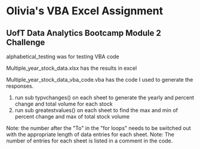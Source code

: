 # Olivia's VBA Excel Assignment
## UofT Data Analytics Bootcamp Module 2 Challenge 

alphabetical_testing was for testing VBA code

Multiple_year_stock_data.xlsx has the results in excel

Multiple_year_stock_data_vba_code.vba has the code I used to generate the responses.

1. run sub typvchanges() on each sheet to generate the yearly and percent change and total volume for each stock
2. run sub greatestvalues() on each sheet to find the max and min of percent change and max of total stock volume

Note: the number after the "To" in the "for loops" needs to be switched out with the appropriate length of data entries for each sheet.
Note: The number of entries for each sheet is listed in a comment in the code.